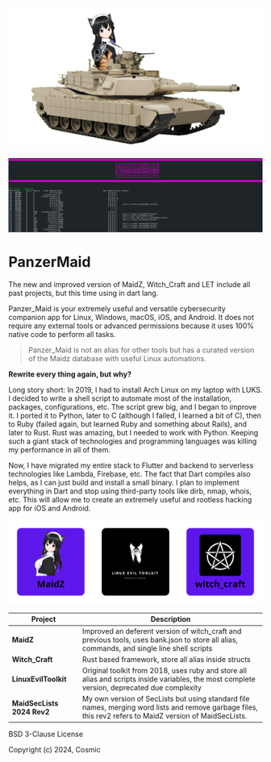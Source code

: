 ![panzer](docs/index.png)

![shot](docs/shot.png)

# PanzerMaid

The new and improved version of MaidZ, Witch_Craft and LET include all past projects, but this time using in dart lang.

Panzer_Maid is your extremely useful and versatile cybersecurity companion app for Linux, Windows, macOS, iOS, and Android. It does not require any external tools or advanced permissions because it uses 100% native code to perform all tasks.

> Panzer_Maid is not an alias for other tools but has a curated version of the Maidz database with useful Linux automations.

**Rewrite every thing again, but why?**

Long story short: In 2019, I had to install Arch Linux on my laptop with LUKS. I decided to write a shell script to automate most of the installation, packages, configurations, etc. The script grew big, and I began to improve it. I ported it to Python, later to C (although I failed, I learned a bit of C), then to Ruby (failed again, but learned Ruby and something about Rails), and later to Rust. Rust was amazing, but I needed to work with Python. Keeping such a giant stack of technologies and programming languages was killing my performance in all of them.

Now, I have migrated my entire stack to Flutter and backend to serverless technologies like Lambda, Firebase, etc. The fact that Dart compiles also helps, as I can just build and install a small binary. I plan to implement everything in Dart and stop using third-party tools like dirb, nmap, whois, etc. This will allow me to create an extremely useful and rootless hacking app for iOS and Android.

![grid_app](docs/bean.png)

| Project                    | Description                                                                                                                                               |
| ---------------------------- | ----------------------------------------------------------------------------------------------------------------------------------------------------------- |
| **MaidZ**                  | Improved an deferent version of witch_craft and previous tools, uses bank.json to store all alias, commands, and single line shell scripts                |
| **Witch_Craft**            | Rust based framework, store all alias inside structs                                                                                                      |
| **LinuxEvilToolkit**       | Original toolkit from 2018, uses ruby and store all alias and scripts inside variables, the most complete version,   deprecated due complexity            |
| **MaidSecLists 2024 Rev2** | My own version of SecLists but using standard file names, merging word lists and remove garbage files, this rev2 refers to MaidZ version of MaidSecLists. |

<p align="center">
<p>BSD 3-Clause License</p>
<p>Copyright (c) 2024, Cosmic</p>
</p>
